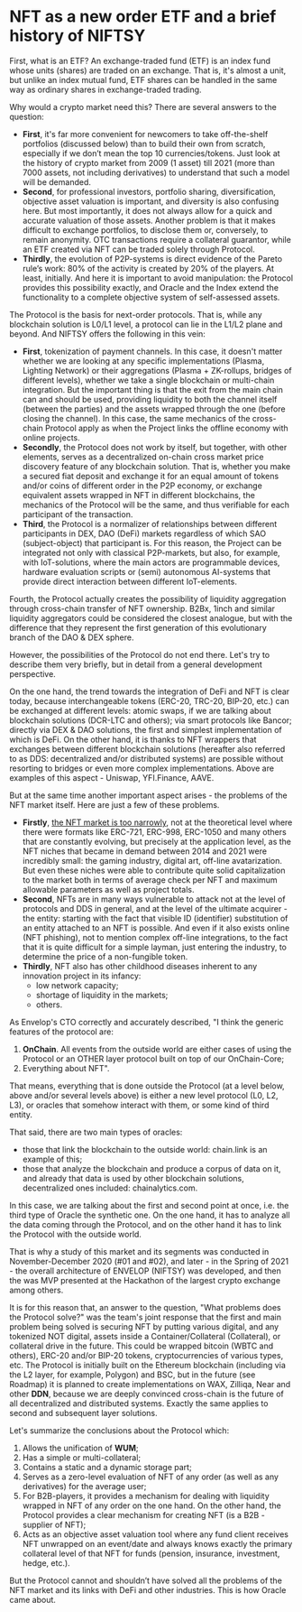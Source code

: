 # NFT as a new order ETF and a brief history of NIFTSY

First, what is an ETF? An exchange-traded fund (ETF) is an index fund whose units (shares) are traded on an exchange. That is, it's almost a unit, but unlike an index mutual fund, ETF shares can be handled in the same way as ordinary shares in exchange-traded trading.

Why would a crypto market need this? There are several answers to the question:

* **First**, it's far more convenient for newcomers to take off-the-shelf portfolios (discussed below) than to build their own from scratch, especially if we don’t mean the top 10 currencies/tokens. Just look at the history of crypto market from 2009 (1 asset) till 2021 (more than 7000 assets, not including derivatives) to understand that such a model will be demanded.
* **Second**, for professional investors, portfolio sharing, diversification, objective asset valuation is important, and diversity is also confusing here. But most importantly, it does not always allow for a quick and accurate valuation of those assets. Another problem is that it makes difficult to exchange portfolios, to disclose them or, conversely, to remain anonymity. OTC transactions require a collateral guarantor, while an ETF created via NFT can be traded solely through Protocol.
* **Thirdly**, the evolution of P2P-systems is direct evidence of the Pareto rule’s work: 80% of the activity is created by 20% of the players. At least, initially. And here it is important to avoid manipulation: the Protocol provides this possibility exactly, and Oracle and the Index extend the functionality to a complete objective system of self-assessed assets.

The Protocol is the basis for next-order protocols. That is, while any blockchain solution is L0/L1 level, a protocol can lie in the L1/L2 plane and beyond. And NIFTSY offers the following in this vein:

* **First**, tokenization of payment channels. In this case, it doesn't matter whether we are looking at any specific implementations (Plasma, Lighting Network) or their aggregations (Plasma + ZK-rollups, bridges of different levels), whether we take a single blockchain or multi-chain integration. But the important thing is that the exit from the main chain can and should be used, providing liquidity to both the channel itself (between the parties) and the assets wrapped through the one (before closing the channel). In this case, the same mechanics of the cross-chain Protocol apply as when the Project links the offline economy with online projects.
* **Secondly**, the Protocol does not work by itself, but together, with other elements, serves as a decentralized on-chain cross market price discovery feature of any blockchain solution. That is, whether you make a secured fiat deposit and exchange it for an equal amount of tokens and/or coins of different order in the P2P economy, or exchange equivalent assets wrapped in NFT in different blockchains, the mechanics of the Protocol will be the same, and thus verifiable for each participant of the transaction.
* **Third**, the Protocol is a normalizer of relationships between different participants in DEX, DAO (DeFi) markets regardless of which SAO (subject-object) that participant is. For this reason, the Project can be integrated not only with classical P2P-markets, but also, for example, with IoT-solutions, where the main actors are programmable devices, hardware evaluation scripts or (semi) autonomous AI-systems that provide direct interaction between different IoT-elements.

Fourth, the Protocol actually creates the possibility of liquidity aggregation through cross-chain transfer of NFT ownership. B2Bx, 1inch and similar liquidity aggregators could be considered the closest analogue, but with the difference that they represent the first generation of this evolutionary branch of the DAO & DEX sphere.

However, the possibilities of the Protocol do not end there. Let's try to describe them very briefly, but in detail from a general development perspective.

On the one hand, the trend towards the integration of DeFi and NFT is clear today, because interchangeable tokens (ERC-20, TRC-20, BIP-20, etc.) can be exchanged at different levels: atomic swaps, if we are talking about blockchain solutions (DCR-LTC and others); via smart protocols like Bancor; directly via DEX & DAO solutions, the first and simplest implementation of which is DeFi. On the other hand, it is thanks to NFT wrappers that exchanges between different blockchain solutions (hereafter also referred to as DDS: decentralized and/or distributed systems) are possible without resorting to bridges or even more complex implementations. Above are examples of this aspect - Uniswap, YFI.Finance, AAVE.

But at the same time another important aspect arises - the problems of the NFT market itself. Here are just a few of these problems.

* **Firstly**, [the NFT market is too narrowly](https://blog.envelop.is/nfts-market-meta-analysis-by-niftsy-e9f131234041), not at the theoretical level where there were formats like ERC-721, ERC-998, ERC-1050 and many others that are constantly evolving, but precisely at the application level, as the NFT niches that became in demand between 2014 and 2021 were incredibly small: the gaming industry, digital art, off-line avatarization. But even these niches were able to contribute quite solid capitalization to the market both in terms of average check per NFT and maximum allowable parameters as well as project totals.
* **Second**, NFTs are in many ways vulnerable to attack not at the level of protocols and DDS in general, and at the level of the ultimate acquirer - the entity: starting with the fact that visible ID (identifier) substitution of an entity attached to an NFT is possible. And even if it also exists online (NFT phishing), not to mention complex off-line integrations, to the fact that it is quite difficult for a simple layman, just entering the industry, to determine the price of a non-fungible token.
* **Thirdly**, NFT also has other childhood diseases inherent to any innovation project in its infancy:
  * low network capacity;
  * shortage of liquidity in the markets;
  * others.

As Envelop's CTO correctly and accurately described, "I think the generic features of the protocol are:

1. **OnChain**. All events from the outside world are either cases of using the Protocol or an OTHER layer protocol built on top of our OnChain-Core;
2. Everything about NFT".

That means, everything that is done outside the Protocol (at a level below, above and/or several levels above) is either a new level protocol (L0, L2, L3), or oracles that somehow interact with them, or some kind of third entity.

That said, there are two main types of oracles:

* those that link the blockchain to the outside world: chain.link is an example of this;
* those that analyze the blockchain and produce a corpus of data on it, and already that data is used by other blockchain solutions, decentralized ones included: chainalytics.com.

In this case, we are talking about the first and second point at once, i.e. the third type of Oracle the synthetic one. On the one hand, it has to analyze all the data coming through the Protocol, and on the other hand it has to link the Protocol with the outside world.

That is why a study of this market and its segments was conducted in November-December 2020 (#01 and #02), and later - in the Spring of 2021 - the overall architecture of ENVELOP (NIFTSY) was developed, and then the was MVP presented at the Hackathon of the largest crypto exchange among others.

It is for this reason that, an answer to the question, "What problems does the Protocol solve?" was the team's joint response that the first and main problem being solved is securing NFT by putting various digital, and any tokenized NOT digital, assets inside a Container/Collateral (Collateral), or collateral drive in the future. This could be wrapped bitcoin (WBTC and others), ERC-20 and/or BIP-20 tokens, cryptocurrencies of various types, etc. The Protocol is initially built on the Ethereum blockchain (including via the L2 layer, for example, Polygon) and BSC, but in the future (see Roadmap) it is planned to create implementations on  WAX, Zilliqa, Near and other **DDN**, because we are deeply convinced cross-chain is the future of all decentralized and distributed systems. Exactly the same applies to second and subsequent layer solutions.

Let's summarize the conclusions about the Protocol which:

1. Allows the unification of **WUM**;&#x20;
2. Has a simple or multi-collateral;
3. Contains a static and a dynamic storage part;&#x20;
4. Serves as a zero-level evaluation of NFT of any order (as well as any derivatives) for the average user;
5. For B2B-players, it provides a mechanism for dealing with liquidity wrapped in NFT of any order on the one hand. On the other hand, the Protocol provides a clear mechanism for creating NFT (is a B2B -supplier of NFT);
6. Acts as an objective asset valuation tool where any fund client receives NFT unwrapped on an event/date and always knows exactly the primary collateral level of that NFT for funds (pension, insurance, investment, hedge, etc.).

But the Protocol cannot and shouldn’t have solved all the problems of the NFT market and its links with DeFi and other industries. This is how Oracle came about.
